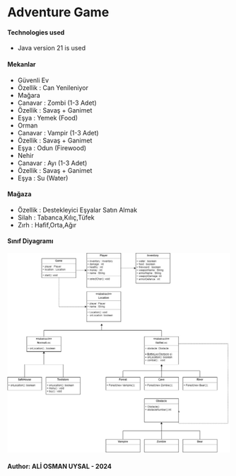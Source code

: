# Adventure Game

#### Technologies used
- Java version 21 is used

#### Mekanlar
- Güvenli Ev
- Özellik : Can Yenileniyor
- Mağara
- Canavar : Zombi (1-3 Adet)
- Özellik : Savaş + Ganimet
- Eşya : Yemek (Food)
- Orman
- Canavar : Vampir (1-3 Adet)
- Özellik : Savaş + Ganimet
- Eşya : Odun (Firewood)
- Nehir
- Canavar : Ayı (1-3 Adet)
- Özellik : Savaş + Ganimet
- Eşya : Su (Water)

#### Mağaza

- Özellik : Destekleyici Eşyalar Satın Almak
- Silah : Tabanca,Kılıç,Tüfek
- Zırh : Hafif,Orta,Ağır

#### Sınıf Diyagramı

![Class Diagram](img/class-diagram.jpg)

#### Author: ALİ OSMAN UYSAL - 2024